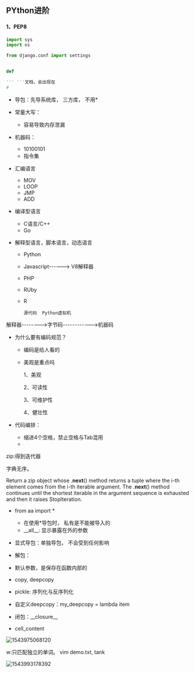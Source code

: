 ## PYthon进阶

#### 1、PEP8

```Python
import sys
import os

from django.conf import settings


def 

''' '''文档，会出现在
#   
```



- 导包：先导系统库， 三方库， 不用*

- 常量大写：
  - 容易导致内存泄漏

- 机器码：
  - 10100101
  - 指令集
- 汇编语言
  - MOV
  - LOOP
  - JMP
  - ADD
- 编译型语言
  - C语言/C++
  - Go



- 解释型语言，脚本语言，动态语言
  - Python
  - Javascript------> V8解释器
  - PHP
  - RUby
  - R



		源代码  Python虚拟机

解释器-------->字节码------------>机器码

- 为什么要有编码规范？

  - 编码是给人看的

  - 美观是重点吗

    1、美观

    2、可读性

    3、可维护性

    4、健壮性

- 代码编排：

  - 缩进4个空格，禁止空格与Tab混用
  - 

zip:得到迭代器

字典无序。

Return a zip object whose .__next__() method returns a tuple where
the i-th element comes from the i-th iterable argument.  The .__next__()
method continues until the shortest iterable in the argument sequence
is exhausted and then it raises StopIteration.



- from aa import *
  - 在使用*导包时， 私有是不能被导入的
  - \_\_all\_\_: 显示暴露在外的参数
- 显式导包：单独导包， 不会受到任何影响



- 解包：



- 默认参数，是保存在函数内部的
- copy,  deepcopy

- pickle: 序列化与反序列化



- 自定义deepcopy：my_deepcopy = lambda item

- 闭包：\_\_closure\_\_

- cell_content

![1543975068120](C:\Users\DELL\AppData\Local\Temp\1543975068120.png)

w:只匹配独立的单词。 vim demo.txt, tank

![1543993178392](C:\Users\DELL\AppData\Local\Temp\1543993178392.png)